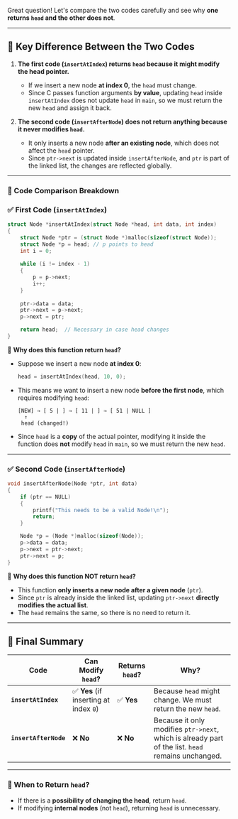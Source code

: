 Great question! Let's compare the two codes carefully and see why **one returns `head` and the other does not**.  

---

## **🚀 Key Difference Between the Two Codes**
1. **The first code (`insertAtIndex`) returns `head` because it might modify the head pointer.**  
   - If we insert a new node **at index 0**, the `head` must change.
   - Since C passes function arguments **by value**, updating `head` inside `insertAtIndex` does not update `head` in `main`, so we must return the new `head` and assign it back.

2. **The second code (`insertAfterNode`) does not return anything because it never modifies `head`.**  
   - It only inserts a new node **after an existing node**, which does not affect the `head` pointer.
   - Since `ptr->next` is updated inside `insertAfterNode`, and `ptr` is part of the linked list, the changes are reflected globally.

---

### **🚀 Code Comparison Breakdown**

### **✅ First Code (`insertAtIndex`)**
```c
struct Node *insertAtIndex(struct Node *head, int data, int index)
{
    struct Node *ptr = (struct Node *)malloc(sizeof(struct Node));
    struct Node *p = head; // p points to head
    int i = 0;
    
    while (i != index - 1)
    {
        p = p->next;
        i++;
    }
    
    ptr->data = data;
    ptr->next = p->next;
    p->next = ptr;

    return head;  // Necessary in case head changes
}
```
🔹 **Why does this function return `head`?**
- Suppose we insert a new node **at index 0**:
  ```c
  head = insertAtIndex(head, 10, 0);
  ```
- This means we want to insert a new node **before the first node**, which requires modifying `head`:
  ```
  [NEW] → [ 5 | ] → [ 11 | ] → [ 51 | NULL ]
    ↑
   head (changed!)
  ```
- Since `head` is a **copy** of the actual pointer, modifying it inside the function does **not** modify `head` in `main`, so we must return the new `head`.

---

### **✅ Second Code (`insertAfterNode`)**
```c
void insertAfterNode(Node *ptr, int data)
{
    if (ptr == NULL)
    {
        printf("This needs to be a valid Node!\n");
        return;
    }

    Node *p = (Node *)malloc(sizeof(Node));
    p->data = data;
    p->next = ptr->next;
    ptr->next = p;
}
```
🔹 **Why does this function NOT return `head`?**
- This function **only inserts a new node after a given node** (`ptr`).
- Since `ptr` is already inside the linked list, updating `ptr->next` **directly modifies the actual list**.
- The `head` remains the same, so there is no need to return it.

---

## **🚀 Final Summary**
| Code | Can Modify `head`? | Returns `head`? | Why? |
|------|------------------|----------------|------|
| **`insertAtIndex`** | ✅ **Yes** (if inserting at index `0`) | ✅ **Yes** | Because `head` might change. We must return the new `head`. |
| **`insertAfterNode`** | ❌ **No** | ❌ **No** | Because it only modifies `ptr->next`, which is already part of the list. `head` remains unchanged. |

---

### **🔹 When to Return `head`?**
- If there is a **possibility of changing the head**, return `head`.
- If modifying **internal nodes** (not `head`), returning `head` is unnecessary.

